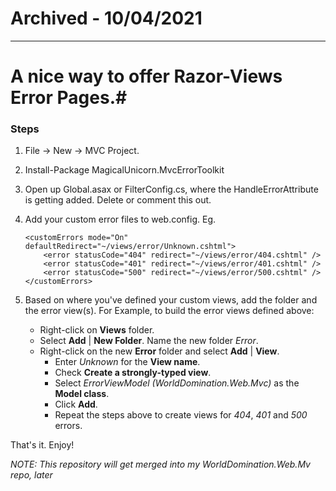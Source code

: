 # Archived - 10/04/2021

---

# A nice way to offer Razor-Views Error Pages.#


### Steps

1. File -> New -> MVC Project.
2. Install-Package MagicalUnicorn.MvcErrorToolkit
3. Open up Global.asax or FilterConfig.cs, where the HandleErrorAttribute is getting added. Delete or comment this out.
4. Add your custom error files to web.config. Eg.

    ```
    <customErrors mode="On" defaultRedirect="~/views/error/Unknown.cshtml">
        <error statusCode="404" redirect="~/views/error/404.cshtml" />
        <error statusCode="401" redirect="~/views/error/401.cshtml" />
        <error statusCode="500" redirect="~/views/error/500.cshtml" />
    </customErrors>
    ```

5. Based on where you've defined your custom views, add the folder and the error view(s). For Example, to build the error views defined above:
    - Right-click on **Views** folder.
    - Select **Add** | **New Folder**. Name the new folder _Error_.
    - Right-click on the new **Error** folder and select **Add** | **View**.
        - Enter _Unknown_ for the **View name**.
        - Check **Create a strongly-typed view**.
        - Select _ErrorViewModel (WorldDomination.Web.Mvc)_ as the **Model class**.
        - Click **Add**.
        - Repeat the steps above to create views for _404_, _401_ and _500_ errors.

That's it. Enjoy!

*NOTE: This repository will get merged into my WorldDomination.Web.Mv repo, later*
